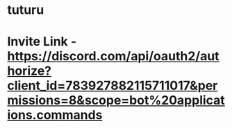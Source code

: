 # tuturu 
# Invite Link - https://discord.com/api/oauth2/authorize?client_id=783927882115711017&permissions=8&scope=bot%20applications.commands
